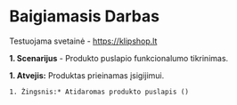 # Baigiamasis Darbas

Testuojama svetainė - https://klipshop.lt

**1. Scenarijus** - Produkto puslapio funkcionalumo tikrinimas. 

**1. Atvejis:** Produktas prieinamas įsigijimui. 
    
    1. Žingsnis:* Atidaromas produkto puslapis () 
        
